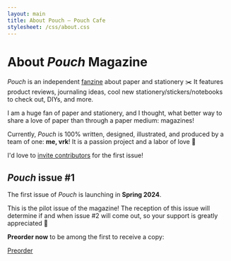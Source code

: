 ```yaml
---
layout: main
title: About Pouch — Pouch Cafe
stylesheet: /css/about.css
---
```


<div class="page">

# About _Pouch_ Magazine

_Pouch_ is an independent [fanzine](https://en.wikipedia.org/wiki/Fanzine) about paper and stationery ✂️ It features product reviews, journaling ideas, cool new stationery/stickers/notebooks to check out,  DIYs, and more.

I am a huge fan of paper and stationery, and I thought, what better way to share a love of paper than through a paper medium: magazines!

Currently, _Pouch_ is 100% written, designed, illustrated, and produced by a team of one: **me, vrk**! It is a passion project and a labor of love 💖

I'd love to [invite contributors](/contribute) for the first issue!


## _Pouch_ issue #1

The first issue of _Pouch_ is launching in **Spring 2024**.

This is the pilot issue of the magazine! The reception of this issue will determine if and when issue #2 will come out, so your support is greatly appreciated 💞

**Preorder now** to be among the first to receive a copy:

<p class="center">
<a href="/preorder" class="button">Preorder</a>
</p>

</div>